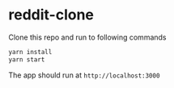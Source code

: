 # reddit-clone
Clone this repo and run to following commands
```sh
yarn install
yarn start
```
The app should run at `http://localhost:3000`
